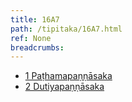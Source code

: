```yaml
---
title: 16A7
path: /tipitaka/16A7.html
ref: None
breadcrumbs:
---
```


* [1 Paṭhamapaṇṇāsaka](/tipitaka/16A7/1)
* [2 Dutiyapaṇṇāsaka](/tipitaka/16A7/2)

